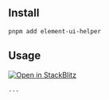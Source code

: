## Install

```shell
pnpm add element-ui-helper
```

## Usage

[![Open in StackBlitz](https://developer.stackblitz.com/img/open_in_stackblitz_small.svg)](https://stackblitz.com/github/murielmay67/element-ui-helper?file=src/App.vue)

```vue
...
```
